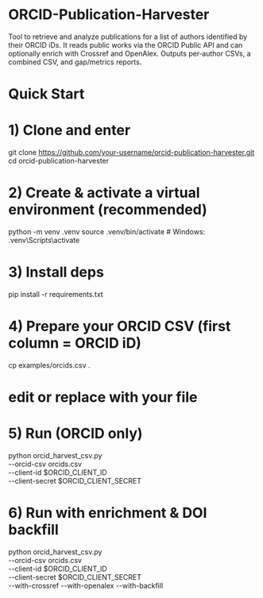 # ORCID-Publication-Harvester
Tool to retrieve and analyze publications for a list of authors identified by their ORCID iDs. It reads public works via the ORCID Public API and can optionally enrich with Crossref and OpenAlex. Outputs per‑author CSVs, a combined CSV, and gap/metrics reports.

# Quick Start
# 1) Clone and enter
git clone https://github.com/your-username/orcid-publication-harvester.git
cd orcid-publication-harvester


# 2) Create & activate a virtual environment (recommended)
python -m venv .venv
source .venv/bin/activate # Windows: .venv\Scripts\activate


# 3) Install deps
pip install -r requirements.txt


# 4) Prepare your ORCID CSV (first column = ORCID iD)
cp examples/orcids.csv .
# edit or replace with your file


# 5) Run (ORCID only)
python orcid_harvest_csv.py \
--orcid-csv orcids.csv \
--client-id $ORCID_CLIENT_ID \
--client-secret $ORCID_CLIENT_SECRET


# 6) Run with enrichment & DOI backfill
python orcid_harvest_csv.py \
--orcid-csv orcids.csv \
--client-id $ORCID_CLIENT_ID \
--client-secret $ORCID_CLIENT_SECRET \
--with-crossref --with-openalex --with-backfill
